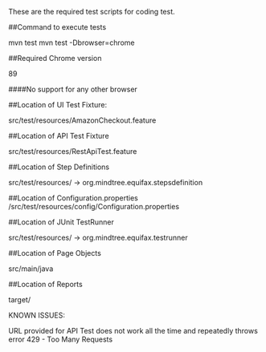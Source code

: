 These are the required test scripts for coding test.

##Command to execute tests

mvn test
mvn test -Dbrowser=chrome

##Required Chrome version

89

####No support for any other browser

##Location of UI Test Fixture:

src/test/resources/AmazonCheckout.feature

##Location of API Test Fixture

src/test/resources/RestApiTest.feature

##Location of Step Definitions

src/test/resources/ -> org.mindtree.equifax.stepsdefinition

##Location of Configuration.properties
/src/test/resources/config/Configuration.properties

##Location of JUnit TestRunner

src/test/resources/ -> org.mindtree.equifax.testrunner

##Location of Page Objects

src/main/java

##Location of Reports

target/

KNOWN ISSUES:

URL provided for API Test does not work all the time and repeatedly throws error 429 - Too Many Requests

